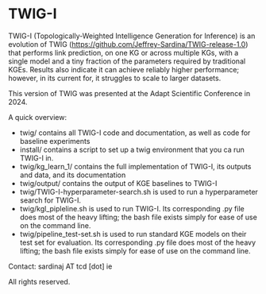 # TWIG-I
TWIG-I (Topologically-Weighted Intelligence Generation for Inference) is an evolution of TWIG (https://github.com/Jeffrey-Sardina/TWIG-release-1.0) that performs link prediction, on one KG or across multiple KGs, with a single model and a tiny fraction of the parameters required by traditional KGEs. Results also indicate it can achieve reliably higher performance; however, in its current for, it struggles to scale to larger datasets.

This version of TWIG was presented at the Adapt Scientific Conference in 2024.

A quick overview:
- twig/ contains all TWIG-I code and documentation, as well as code for baseline experiments
- install/ contains a script to set up a twig environment that you ca run TWIG-I in.
- twig/kg_learn_1/ contains the full implementation of TWIG-I, its outputs and data, and its documentation
- twig/output/ contains the output of KGE baselines to TWIG-I
- twig/TWIG-I-hyperparameter-search.sh is used to run a hyperparameter search for TWIG-I.
- twig/kgl_pipleline.sh is used to run TWIG-I. Its corresponding .py file does most of the heavy lifting; the bash file exists simply for ease of use on the command line.
- twig/pipeline_test-set.sh is used to run standard KGE models on their test set for evaluation. Its corresponding .py file does most of the heavy lifting; the bash file exists simply for ease of use on the command line.

Contact: sardinaj AT tcd [dot] ie

All rights reserved.
